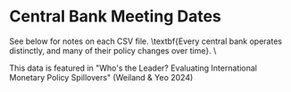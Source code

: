 # Central Bank Meeting Dates
See below for notes on each CSV file. \textbf{Every central bank operates distinctly, and many of their policy changes over time}. \

This data is featured in "Who's the Leader? Evaluating International Monetary Policy Spillovers" (Weiland & Yeo 2024)
